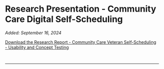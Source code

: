 # Research Presentation - Community Care Digital Self-Scheduling

_Added: September 16, 2024_

[Download the Research Report - Community Care Veteran Self-Scheduling - Usability and Concept Testing](https://github.com/user-attachments/files/17013697/Research.Report.-.Community.Care.Veteran.Self-Scheduling.-.Usability.and.Concept.Testing.pdf)

<br/>

 ---
